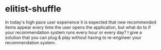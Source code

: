 # elitist-shuffle
In today's high pace user experience it is expected that new recommended items appear every time the user opens the application, but what do to if your recommendation system runs every hour or every day? I give a solution that you can plug &amp; play without having to re-engineer your recommendation system.
